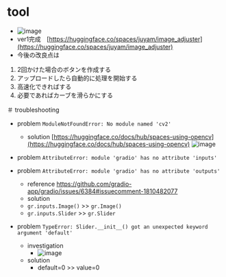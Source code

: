 <link rel="stylesheet" type="text/css" href="/assets/css/styles.css" />

# tool
* ![image](https://github.com/jamad/jamad.github.io/assets/949913/5d3acaa5-2847-4d58-947b-85256aace6d7)
* ver1完成　[https://huggingface.co/spaces/juyam/image_adjuster](https://huggingface.co/spaces/juyam/image_adjuster)
* 今後の改良点は
1. 2回かけた場合のボタンを作成する
2. アップロードしたら自動的に処理を開始する
3. 高速化できればする
4. 必要であればカーブを滑らかにする


＃ troubleshooting
* problem `ModuleNotFoundError: No module named 'cv2'`
  * solution [https://huggingface.co/docs/hub/spaces-using-opencv](https://huggingface.co/docs/hub/spaces-using-opencv)
![image](https://github.com/jamad/jamad.github.io/assets/949913/fef19a69-8957-4380-a891-2261d939214d)

* problem `AttributeError: module 'gradio' has no attribute 'inputs'`
* problem `AttributeError: module 'gradio' has no attribute 'outputs'`
  * reference https://github.com/gradio-app/gradio/issues/6384#issuecomment-1810482077
  * solution
  * `gr.inputs.Image()` >> `gr.Image()`
  * `gr.inputs.Slider` >> `gr.Slider`

* problem `TypeError: Slider.__init__() got an unexpected keyword argument 'default'`
  * investigation
    * ![image](https://github.com/jamad/jamad.github.io/assets/949913/d41917f7-c7ee-4bb4-9f8f-61118467cd57)
  * solution
    * default=0 >> value=0

